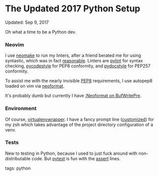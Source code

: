 # The Updated 2017 Python Setup

Updated: Sep 9, 2017

Oh what a time to be a Python dev.

### Neovim

I use [neomake](https://github.com/neomake/neomake) to run my linters, after a friend berated me for using syntastic, which was in fact [reasonable](https://github.com/vim-syntastic/syntastic/issues/542). Linters are [pylint](https://pypi.python.org/pypi/pylint) for syntax checking, [pycodestyle](https://pypi.python.org/pypi/pycodestyle) for PEP8 conformity, and [pydocstyle](https://pypi.python.org/pypi/pydocstyle) for PEP257 conformity.

To assist me with the nearly invisible [PEP8](https://www.python.org/dev/peps/pep-0008/) requirements, I use autopep8 loaded on vim via [neoformat](https://github.com/sbdchd/neoformat).

It's probably dumb but currently I have [:Neoformat on BufWritePre](https://github.com/hmngwy/dotfiles/blob/dd3bfb4a63884362c203ae7d213a066d4cdd1db1/vim/modules/plugins/neoformat.vim#L1-L4).

### Environment

Of course, [virtualenvwrapper](https://virtualenvwrapper.readthedocs.io/en/latest/). I have a fancy prompt line ([customized](https://github.com/hmngwy/dotfiles/blob/dab6b8a393052f4f5e0fd015f6038e95b8bbc1a6/zsh/zsh_aliases#L29-L76)) for my zsh which takes advantage of the project directory configuration of a venv.

<div>
<script type="text/javascript" src="https://asciinema.org/a/ZIdTVRbYXvs1uNTqlSBTqVRZa.js" id="asciicast-ZIdTVRbYXvs1uNTqlSBTqVRZa" async></script>
</div>

### Tests

New to testing in Python, because I used to just fuck around with non-distributable code. But [pytest](http://pytest.org) is fun with the [assert](https://docs.pytest.org/en/latest/assert.html) lines.

tags: python